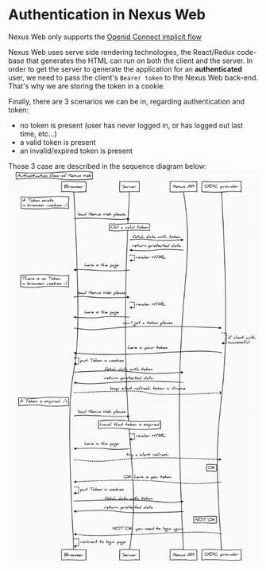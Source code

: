 # Authentication in Nexus Web

Nexus Web only supports the [Openid Connect implicit flow](https://openid.net/specs/openid-connect-implicit-1_0.html)

Nexus Web uses serve side rendering technologies, the React/Redux code-base that generates the HTML can run on both the client and the server. In order to get the server to generate the application for an **authenticated** user, we need to pass the client's `Bearer token` to the Nexus Web back-end. That's why we are storing the token in a cookie.

Finally, there are 3 scenarios we can be in, regarding authentication and token:

- no token is present (user has never logged in, or has logged out last time, etc...)
- a valid token is present
- an invalid/expired token is present

Those 3 case are described in the sequence diagram below:
![Authentication flow sequence diagram](./assets/authentication_sequence_diagram.png)
